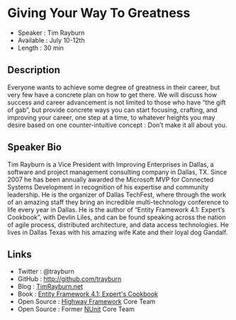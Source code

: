 # Giving Your Way To Greatness

* Speaker   : Tim Rayburn
* Available : July 10-12th
* Length    : 30 min

## Description

Everyone wants to achieve some degree of greatness in their career, but very few have a concrete plan on how to get there. We will discuss how success and career advancement is not limited to those who have “the gift of gab”, but provide concrete ways you can start focusing, crafting, and improving your career, one step at a time, to whatever heights you may desire based on one counter-intuitive concept : Don’t make it all about you.

## Speaker Bio

Tim Rayburn is a Vice President with Improving Enterprises in Dallas, a software and project management consulting company in Dallas, TX. Since 2007 he has been annually awarded the Microsoft MVP for Connected Systems Development in recognition of his expertise and community leadership. He is the organizer of Dallas TechFest, where through the work of an amazing staff they bring an incredible multi-technology conference to life every year in Dallas. He is the author of “Entity Framework 4.1: Expert’s Cookbook”, with Devlin Liles, and can be found speaking across the nation of agile process, distributed architecture, and data access technologies. He lives in Dallas Texas with his amazing wife Kate and their loyal dog Gandalf.

## Links

* Twitter : @trayburn
* GitHub : http://github.com/trayburn
* Blog : [TimRayburn.net](http://TimRayburn.net)
* Book : [Entity Framework 4.1: Expert's Cookbook](http://www.amazon.com/Entity-Framework-4-1-Experts-Cookbook/dp/1849684464/ref=sr_1_1?ie=UTF8&qid=1380942174&sr=8-1&keywords=entity+framework+4.1+experts+cookbook&tag=timraybnet-20)
* Open Source : [Highway Framework](http://hwyfwk.com/team/index.html) Core Team
* Open Source : Former [NUnit](http://nunit.org) Core Team
